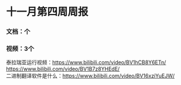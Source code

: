 # 十一月第四周周报

### 文档：个


### 视频：3个
泰拉瑞亚运行视频：https://www.bilibili.com/video/BV1hCB8Y6ETn/    
                https://www.bilibili.com/video/BV1B7z8YHEdE/      
二进制翻译软件是什么：https://www.bilibili.com/video/BV16xziYuEJW/









